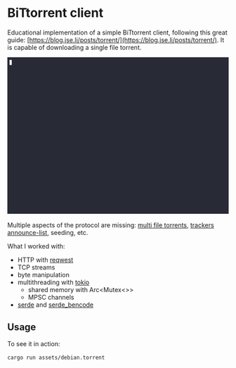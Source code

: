 # BiTtorrent client

Educational implementation of a simple BiTtorrent client, following this great
guide: [https://blog.jse.li/posts/torrent/](https://blog.jse.li/posts/torrent/).
It is capable of downloading a single file torrent.

![GIF demo](demo/demo.gif)

Multiple aspects of the protocol are missing:
[multi file torrents](https://wiki.theory.org/BitTorrentSpecification#Info_in_Multiple_File_Mode),
[trackers announce-list](https://wiki.theory.org/BitTorrentSpecification#Metainfo_File_Structure),
seeding, etc.

What I worked with:

- HTTP with [reqwest](https://crates.io/crates/reqwest)
- TCP streams
- byte manipulation
- multithreading with [tokio](https://crates.io/crates/tokio)
  - shared memory with Arc<Mutex<>>
  - MPSC channels
- [serde](https://crates.io/crates/serde) and
  [serde_bencode](https://crates.io/crates/serde_bencode)

## Usage

To see it in action:

```shell
cargo run assets/debian.torrent
```
